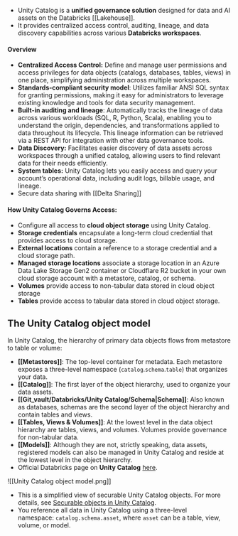 
- Unity Catalog is a **unified governance solution** designed for data and AI assets on the Databricks [[Lakehouse]].
- It provides centralized access control, auditing, lineage, and data discovery capabilities across various **Databricks workspaces**.

#### Overview

- **Centralized Access Control:** Define and manage user permissions and access privileges for data objects (catalogs, databases, tables, views) in one place, simplifying administration across multiple workspaces.
- **Standards-compliant security model**: Utilizes familiar ANSI SQL syntax for granting permissions, making it easy for administrators to leverage existing knowledge and tools for data security management.
- **Built-in auditing and lineage**: Automatically tracks the lineage of data across various workloads (SQL, R, Python, Scala), enabling you to understand the origin, dependencies, and transformations applied to data throughout its lifecycle. This lineage information can be retrieved via a REST API for integration with other data governance tools.
- **Data Discovery:** Facilitates easier discovery of data assets across workspaces through a unified catalog, allowing users to find relevant data for their needs efficiently.
- **System tables:** Unity Catalog lets you easily access and query your account’s operational data, including audit logs, billable usage, and lineage.
- Secure data sharing with [[Delta Sharing]]

#### How Unity Catalog Governs Access:

- Configure all access to **cloud object storage** using Unity Catalog.
- **Storage credentials** encapsulate a long-term cloud credential that provides access to cloud storage.
- **External locations** contain a reference to a storage credential and a cloud storage path.
- **Managed storage locations** associate a storage location in an Azure Data Lake Storage Gen2 container or Cloudflare R2 bucket in your own cloud storage account with a metastore, catalog, or schema.
- **Volumes** provide access to non-tabular data stored in cloud object storage
- **Tables** provide access to tabular data stored in cloud object storage.

## The Unity Catalog object model

In Unity Catalog, the hierarchy of primary data objects flows from metastore to table or volume:
- **[[Metastores]]**: The top-level container for metadata. Each metastore exposes a three-level namespace (`catalog`.`schema`.`table`) that organizes your data.
- **[[Catalog]]**: The first layer of the object hierarchy, used to organize your data assets.
- **[[Git_vault/Databricks/Unity Catalog/Schema|Schema]]**: Also known as databases, schemas are the second layer of the object hierarchy and contain tables and views.
- **[[Tables, Views & Volumes]]**: At the lowest level in the data object hierarchy are tables, views, and volumes. Volumes provide governance for non-tabular data.
- **[[Models]]**: Although they are not, strictly speaking, data assets, registered models can also be managed in Unity Catalog and reside at the lowest level in the object hierarchy.
- Official Databricks page on **Unity Catalog** [here](https://docs.databricks.com/en/data-governance/unity-catalog/index.html).

![[Unity Catalog object model.png]]

- This is a simplified view of securable Unity Catalog objects. For more details, see [Securable objects in Unity Catalog](https://learn.microsoft.com/en-us/azure/databricks/data-governance/unity-catalog/manage-privileges/privileges#securable-objects).
- You reference all data in Unity Catalog using a three-level namespace: `catalog.schema.asset`, where `asset` can be a table, view, volume, or model.